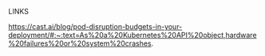 LINKS

https://cast.ai/blog/pod-disruption-budgets-in-your-deployment/#:~:text=As%20a%20Kubernetes%20API%20object,hardware%20failures%20or%20system%20crashes.
